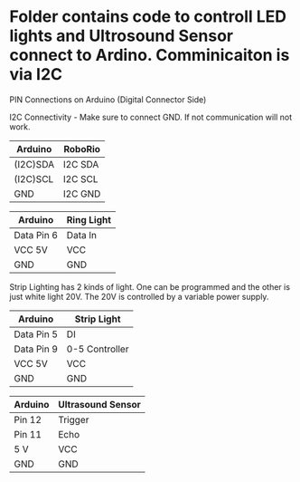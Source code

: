 # Folder contains code to controll LED lights and Ultrosound Sensor connect to Ardino. Comminicaiton is via I2C

PIN Connections on Arduino (Digital Connector Side)

I2C Connectivity - Make sure to connect GND. If not communication will not work.

|Arduino     |    RoboRio   |
|-------     |    -------   |
|(I2C)SDA    |    I2C SDA   |
|(I2C)SCL    |    I2C SCL   |
|GND         |    I2C GND   |

|Arduino     | Ring Light   |
|-------     | ----------   |
|Data Pin 6  |   Data In    |
|VCC 5V      |   VCC        |
|GND         |   GND        |


Strip Lighting has 2 kinds of light. One can be programmed and the other is just white light 20V. 
The 20V is controlled by a variable power supply.

|Arduino     | Strip Light  |
|-------     | ----------   |
|Data Pin 5  |   DI         |
|Data Pin 9  |   0-5 Controller |
|VCC 5V      |   VCC        |
|GND         |   GND        |

|Arduino     |    Ultrasound Sensor |
|-------     |    ----------------- |
| Pin 12     |    Trigger           |
| Pin 11     |    Echo              |
| 5 V        |    VCC               |
| GND        |    GND               |




